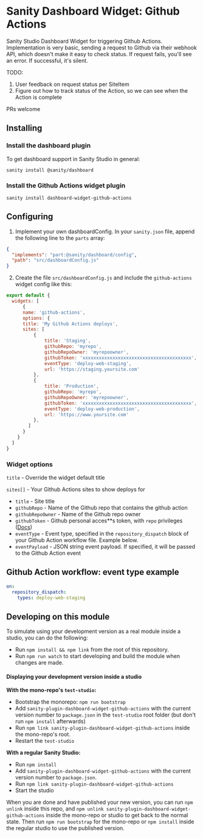 # Sanity Dashboard Widget: Github Actions

Sanity Studio Dashboard Widget for triggering Github Actions. Implementation is very basic, sending a request to Github via their webhook API, which doesn't make it easy to check status. If request fails, you'll see an error. If successful, it's silent.

TODO: 
1. User feedback on request status per SiteItem  
2. Figure out how to track status of the Action, so we can see when the Action is complete

PRs welcome

## Installing

### Install the dashboard plugin
To get dashboard support in Sanity Studio in general:

`sanity install @sanity/dashboard`

### Install the Github Actions widget plugin

`sanity install dashboard-widget-github-actions`

## Configuring

1. Implement your own dashboardConfig. In your `sanity.json` file, append the following line to the `parts` array:

  ```json
  {
    "implements": "part:@sanity/dashboard/config",
    "path": "src/dashboardConfig.js"
  }
  ```

2. Create the file `src/dashboardConfig.js` and include the `github-actions` widget config like this:

  ```js
  export default {
    widgets: [
        {
        name: 'github-actions',
        options: {
        title: 'My Github Actions deploys',
        sites: [
            {
                title: 'Staging',
                githubRepo: 'myrepo',
                githubRepoOwner: 'myrepoowner',
                githubToken: 'xxxxxxxxxxxxxxxxxxxxxxxxxxxxxxxxxxxxxxxx',
                eventType: 'deploy-web-staging',
                url: 'https://staging.yoursite.com'
            },
            {
                title: 'Production',
                githubRepo: 'myrepo',
                githubRepoOwner: 'myrepoowner',
                githubToken: 'xxxxxxxxxxxxxxxxxxxxxxxxxxxxxxxxxxxxxxxx',
                eventType: 'deploy-web-production',
                url: 'https://www.yoursite.com'
            },
          ]
        }
      }
    ]
  }
  ```
### Widget options
`title` - Override the widget default title

`sites[]` - Your Github Actions sites to show deploys for
  - `title` - Site title
  - `githubRepo` - Name of the Github repo that contains the github action
  - `githubRepoOwner` - Name of the Github repo owner 
  - `githubToken` - Github personal acces**s token, with `repo` privileges ([Docs](https://docs.github.com/en/github/authenticating-to-github/creating-a-personal-access-token)) 
  - `eventType` - Event type, specified in the `repository_dispatch` block of your Github Action workflow file. Example below.
  - `eventPayload` - JSON string event payload. If specified, it will be passed to the Github Action event  
  

## Github Action workflow: event type example
```yaml
on:
  repository_dispatch:
    types: deploy-web-staging
```  
  
  
## Developing on this module

To simulate using your development version as a real module inside a studio, you can do the following:

* Run `npm install && npm link` from the root of this repository.
* Run `npm run watch` to start developing and build the module when changes are made.

#### Displaying your development version inside a studio

**With the mono-repo's `test-studio`:**

  * Bootstrap the monorepo: `npm run bootstrap`
  * Add `sanity-plugin-dashboard-widget-github-actions` with the current version number to `package.json` in the `test-studio` root folder (but don't run `npm install` afterwards)
  * Run `npm link sanity-plugin-dashboard-widget-github-actions` inside the mono-repo's root.
  * Restart the `test-studio`

**With a regular Sanity Studio:**
  * Run `npm install`
  * Add `sanity-plugin-dashboard-widget-github-actions` with the current version number to `package.json`.
  * Run `npm link sanity-plugin-dashboard-widget-github-actions`
  * Start the studio

When you are done and have published your new version, you can run `npm unlink` inside this repo, and `npm unlink sanity-plugin-dashboard-widget-github-actions` inside the mono-repo or studio to get back to the normal state. Then run `npm run bootstrap` for the mono-repo or `npm install` inside the regular studio to use the published version.
